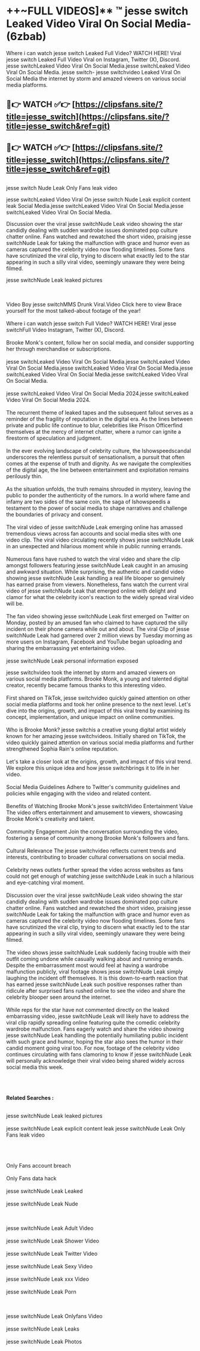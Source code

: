 #  ++~FULL VIDEOS]** ™ jesse switch Leaked Video Viral On Social Media- (6zbab)

Where i can watch jesse switch Leaked Full Video? WATCH HERE! Viral jesse switch Leaked Full Video Viral on Instagram, Twitter (X), Discord.
jesse switchLeaked Video Viral On Social Media.jesse switchLeaked Video Viral On Social Media.
jesse switch- jesse switchvideo Leaked Viral On Social Media the internet by storm and amazed viewers on various social media platforms.



## 🔴👉 WATCH ✅👉 [https://clipsfans.site/?title=jesse_switch](https://clipsfans.site/?title=jesse_switch&ref=git)


## 🔴👉 WATCH ✅👉 [https://clipsfans.site/?title=jesse_switch](https://clipsfans.site/?title=jesse_switch&ref=git)
##


jesse switch Nude Leak Only Fans leak video 


jesse switchLeaked Video Viral On  jesse switch Nude Leak explicit content leak Social Media.jesse switchLeaked Video Viral On Social Media.jesse switchLeaked Video Viral On Social Media.



Discussion over the viral jesse switchNude Leak video showing the star candidly dealing with sudden wardrobe issues dominated pop culture chatter online. Fans watched and rewatched the short video, praising jesse switchNude Leak for taking the malfunction with grace and humor even as cameras captured the celebrity video now flooding timelines. Some fans have scrutinized the viral clip, trying to discern what exactly led to the star appearing in such a silly viral video, seemingly unaware they were being filmed.


jesse switchNude Leak leaked pictures


  <br>

  <br>
Video Boy jesse switchMMS Drunk Viral.Video Click here to view Brace yourself for the most talked-about footage of the year!
<br><br>
Where i can watch jesse switch Full Video? WATCH HERE! Viral jesse switchFull Video Instagram, Twitter (X), Discord.
<br><br>
Brooke Monk's content, follow her on social media, and consider supporting her through merchandise or subscriptions.
<br><br>
jesse switchLeaked Video Viral On Social Media.jesse switchLeaked Video Viral On Social Media.jesse switchLeaked Video Viral On Social Media.jesse switchLeaked Video Viral On Social Media.jesse switchLeaked Video Viral On Social Media.
<br><br>
jesse switchLeaked Video Viral On Social Media 2024.jesse switchLeaked Video Viral On Social Media 2024.
<br><br>
The recurrent theme of leaked tapes and the subsequent fallout serves as a reminder of the fragility of reputation in the digital era. As the lines between private and public life continue to blur, celebrities like Prison Officerfind themselves at the mercy of internet chatter, where a rumor can ignite a firestorm of speculation and judgment.
<br><br>
In the ever evolving landscape of celebrity culture, the Ishowspeedscandal underscores the relentless pursuit of sensationalism, a pursuit that often comes at the expense of truth and dignity. As we navigate the complexities of the digital age, the line between entertainment and exploitation remains perilously thin.
<br><br>
As the situation unfolds, the truth remains shrouded in mystery, leaving the public to ponder the authenticity of the rumors. In a world where fame and infamy are two sides of the same coin, the saga of Ishowspeedis a testament to the power of social media to shape narratives and challenge the boundaries of privacy and consent.
<br><br>
The viral video of jesse switchNude Leak emerging online has amassed tremendous views across fan accounts and social media sites with one video clip. The viral video circulating recently shows jesse switchNude Leak in an unexpected and hilarious moment while in public running errands.
<br><br>
Numerous fans have rushed to watch the viral video and share the clip amongst followers featuring jesse switchNude Leak caught in an amusing and awkward situation. While surprising, the authentic and candid video showing jesse switchNude Leak handling a real life blooper so genuinely has earned praise from viewers. Nonetheless, fans watch the current viral video of jesse switchNude Leak that emerged online with delight and clamor for what the celebrity icon's reaction to the widely spread viral video will be.
<br><br>
The fan video showing jesse switchNude Leak first emerged on Twitter on Monday, posted by an amused fan who claimed to have captured the silly incident on their phone camera while out and about. The viral Clip of jesse switchNude Leak had garnered over 2 million views by Tuesday morning as more users on Instagram, Facebook and YouTube began uploading and sharing the embarrassing yet entertaining video.
<br><br>
jesse switchNude Leak personal information exposed

jesse switchvideo took the internet by storm and amazed viewers on various social media platforms. Brooke Monk, a young and talented digital creator, recently became famous thanks to this interesting video.
<br><br>
First shared on TikTok, jesse switchvideo quickly gained attention on other social media platforms and took her online presence to the next level. Let's dive into the origins, growth, and impact of this viral trend by examining its concept, implementation, and unique impact on online communities.
<br><br>
Who is Brooke Monk? jesse switchis a creative young digital artist widely known for her amazing jesse switchvideos. Initially shared on TikTok, the video quickly gained attention on various social media platforms and further strengthened Sophia Rain's online reputation.
<br><br>
Let's take a closer look at the origins, growth, and impact of this viral trend. We explore this unique idea and how jesse switchbrings it to life in her video.
<br><br>
Social Media Guidelines Adhere to Twitter's community guidelines and policies while engaging with the video and related content.
<br><br>
Benefits of Watching Brooke Monk's jesse switchVideo Entertainment Value The video offers entertainment and amusement to viewers, showcasing Brooke Monk's creativity and talent.
<br><br>
Community Engagement Join the conversation surrounding the video, fostering a sense of community among Brooke Monk's followers and fans.
<br><br>
Cultural Relevance The jesse switchvideo reflects current trends and interests, contributing to broader cultural conversations on social media.
<br><br>
Celebrity news outlets further spread the video across websites as fans could not get enough of watching jesse switchNude Leak in such a hilarious and eye-catching viral moment.
<br><br>
Discussion over the viral jesse switchNude Leak video showing the star candidly dealing with sudden wardrobe issues dominated pop culture chatter online. Fans watched and rewatched the short video, praising jesse switchNude Leak for taking the malfunction with grace and humor even as cameras captured the celebrity video now flooding timelines. Some fans have scrutinized the viral clip, trying to discern what exactly led to the star appearing in such a silly viral video, seemingly unaware they were being filmed.
<br><br>
The video shows jesse switchNude Leak suddenly facing trouble with their outfit coming undone while casually walking about and running errands. Despite the embarrassment most would feel at having a wardrobe malfunction publicly, viral footage shows jesse switchNude Leak simply laughing the incident off themselves. It is this down-to-earth reaction that has earned jesse switchNude Leak such positive responses rather than ridicule after surprised fans rushed online to see the video and share the celebrity blooper seen around the internet.
<br><br>
While reps for the star have not commented directly on the leaked embarrassing video, jesse switchNude Leak will likely have to address the viral clip rapidly spreading online featuring quite the comedic celebrity wardrobe malfunction. Fans eagerly watch and share the video showing jesse switchNude Leak handling the potentially humiliating public incident with such grace and humor, hoping the star also sees the humor in their candid moment going viral too. For now, footage of the celebrity video continues circulating with fans clamoring to know if jesse switchNude Leak will personally acknowledge their viral video being shared widely across social media this week.
<br><br>

<br><br>
<strong>Related Searches :</strong>
<br><br>

jesse switchNude Leak leaked pictures
<br><br>
jesse switchNude Leak explicit content leak
jesse switchNude Leak Only Fans leak video
<br><br>

<br><br>
Only Fans account breach
<br><br>
Only Fans data hack
<br><br>
jesse switchNude Leak Leaked
<br><br>
jesse switchNude Leak Nude

<br><br>
jesse switchNude Leak Adult Video
<br><br>
jesse switchNude Leak Shower Video
<br><br>
jesse switchNude Leak Twitter Video
<br><br>
jesse switchNude Leak Sexy Video
<br><br>
jesse switchNude Leak xxx Video
<br><br>
jesse switchNude Leak Porn

<br><br>
jesse switchNude Leak Onlyfans Video
<br><br>
jesse switchNude Leak Leaks
<br><br>
jesse switchNude Leak Photos